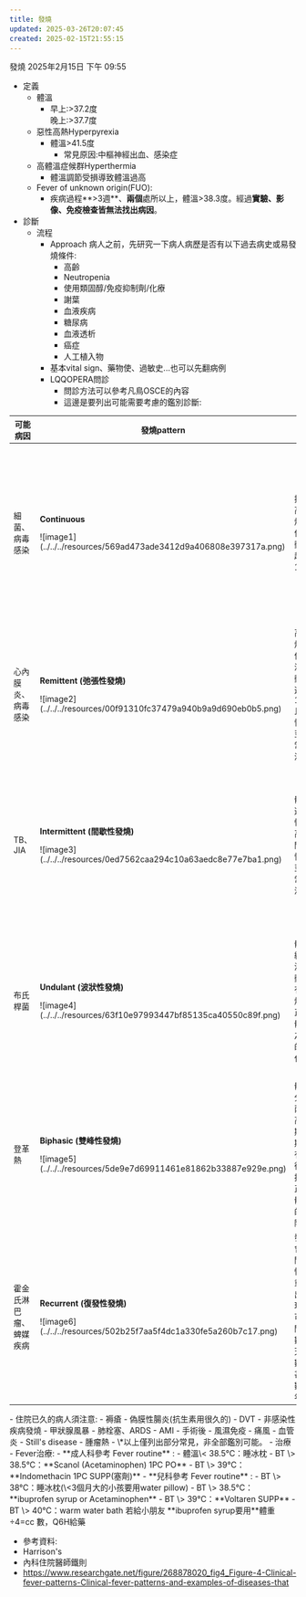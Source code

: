 ```yaml
---
title: 發燒
updated: 2025-03-26T20:07:45
created: 2025-02-15T21:55:15
---
```


發燒
2025年2月15日
下午 09:55
- 定義
  - 體溫
    - 早上:\>37.2度  
      晚上:\>37.7度
  - 惡性高熱Hyperpyrexia
    - 體溫\>41.5度
      - 常見原因:中樞神經出血、感染症
  - 高體溫症候群Hyperthermia
    - 體溫調節受損導致體溫過高
  - Fever of unknown origin(FUO):
    - 疾病過程**\>3週**、**兩個**處所以上，體溫\>38.3度。經過**實驗、影像、免疫檢查皆無法找出病因**。
- 診斷
  - 流程
    - Approach 病人之前，先研究一下病人病歷是否有以下過去病史或易發燒條件:
      - 高齡
      - Neutropenia
      - 使用類固醇/免疫抑制劑/化療
      - 謝葉
      - 血液疾病
      - 糖尿病
      - 血液透析
      - 癌症
      - 人工植入物
    - 基本vital sign、藥物使、過敏史...也可以先翻病例
    - LQQOPERA問診
      - 問診方法可以參考凡鳥OSCE的內容
      - 這邊是要列出可能需要考慮的鑑別診斷:
<table>
<colgroup>
<col style="width: 10%" />
<col style="width: 40%" />
<col style="width: 9%" />
<col style="width: 13%" />
<col style="width: 9%" />
<col style="width: 16%" />
</colgroup>
<thead>
<tr class="header">
<th>可能病因</th>
<th>發燒pattern</th>
<th>病程</th>
<th>問診內容</th>
<th>身體檢查</th>
<th>檢查安排/治療</th>
</tr>
</thead>
<tbody>
<tr class="odd">
<td>細菌、病毒感染</td>
<td><p><strong>Continuous</strong></p>
<p></p>
<p>![image1](../../../resources/569ad473ade3412d9a406808e397317a.png)</p>
<p></p></td>
<td>持續高燒，但波動不超過 1°C。</td>
<td><p>最近的症狀（咳嗽、喉嚨痛等），接觸史，疫苗接種情況。</p>
<p></p></td>
<td><p>全身檢查：呼吸音、咽喉檢查等。</p>
<p></p></td>
<td><p>血液檢查（CBC、CRP）、胸部X光。抗生素或抗病毒治療。</p>
<p></p></td>
</tr>
<tr class="even">
<td>心內膜炎、病毒感染</td>
<td><p><strong>Remittent (弛張性發燒)</strong></p>
<p></p>
<p>![image2](../../../resources/00f91310fc37479a940b9a9d690eb0b5.png)</p>
<p></p></td>
<td>高燒，但體溫波動超過 1°C 且不恢復至正常體溫。</td>
<td><p>發燒時間長短，出現症狀的頻率，心臟病史。</p>
<p></p></td>
<td><p>心臟檢查、聽診、皮膚檢查。</p>
<p></p></td>
<td><p>血液培養、心臟超音波。抗生素治療。</p>
<p></p></td>
</tr>
<tr class="odd">
<td>TB、JIA</td>
<td><p><strong>Intermittent (間歇性發燒)</strong></p>
<p></p>
<p>![image3](../../../resources/0ed7562caa294c10a63aedc8e77e7ba1.png)</p>
<p></p></td>
<td>體溫週期性升高，間隔恢復至正常體溫。</td>
<td><p>發燒週期，是否夜間發作，過去的感染或旅行史。</p>
<p></p></td>
<td><p>淋巴結檢查、肝脾檢查。</p>
<p></p></td>
<td><p>血液檢查、痰液檢查、X光或CT。抗生素或抗結核治療。</p>
<p></p></td>
</tr>
<tr class="even">
<td>布氏桿菌</td>
<td><p><strong>Undulant (波狀性發燒)</strong></p>
<p></p>
<p>![image4](../../../resources/63f10e97993447bf85135ca40550c89f.png)</p>
<p></p></td>
<td>體溫緩慢波動，有高燒與正常體溫之間的變化。</td>
<td><p>職業（如農場工作）、接觸動物或未消毒的乳製品。</p>
<p></p></td>
<td><p>關節檢查、肝脾檢查。</p>
<p></p></td>
<td><p>血清檢測（布魯氏菌抗體）。長期抗生素治療。</p>
<p></p></td>
</tr>
<tr class="odd">
<td>登革熱</td>
<td><p><strong>Biphasic (雙峰性發燒)</strong></p>
<p></p>
<p>![image5](../../../resources/5de9e7d69911461e81862b33887e929e.png)</p>
<p></p></td>
<td>體溫分為兩個高峰期，期間有恢復或接近正常體溫的間隔。</td>
<td><p>蚊蟲叮咬史、旅行史，症狀如關節痛、肌肉痛。</p>
<p></p></td>
<td><p>全身檢查，尤其是皮疹與淋巴結。</p>
<p></p></td>
<td><p>血液檢查、Dengue NS1抗原檢測。支持性療法。</p>
<p></p></td>
</tr>
<tr class="even">
<td>霍金氏淋巴瘤、蜱媒疾病</td>
<td><p><strong>Recurrent (復發性發燒)</strong></p>
<p></p>
<p>![image6](../../../resources/502b25f7aa5f4dc1a330fe5a260b7c17.png)</p>
<p></p></td>
<td>發燒會有間歇性地重複出現，可能間隔數天、數週甚至數年。</td>
<td><p>發燒發作的頻率、持續時間、動物或蟲咬接觸史。</p>
<p></p></td>
<td><p>淋巴結檢查、脾臟檢查。</p>
<p></p></td>
<td><p>血液培養、影像檢查（CT、PET）。抗生素或化療。</p>
<p></p></td>
</tr>
</tbody>
</table>
- 住院已久的病人須注意:
  - 褥瘡
  - 偽膜性腸炎(抗生素用很久的)
  - DVT
- 非感染性疾病發燒
  - 甲狀腺風暴
  - 肺栓塞、ARDS
  - AMI
  - 手術後
  - 風濕免疫
    - 痛風
    - 血管炎
    - Still's disease
  - 腫瘤熱
- \*以上僅列出部分常見，非全部鑑別可能。
- 治療
  - Fever治療:
    - **成人科參考 Fever routine** :
      - 體溫\< 38.5°C：睡冰枕
      - BT \> 38.5°C：**Scanol (Acetaminophen) 1PC PO**
      - BT \> 39°C：**Indomethacin 1PC SUPP(塞劑)**
    - **兒科參考 Fever routine** :
      - BT \> 38°C：睡冰枕(\<3個月大的小孩要用water pillow)
      - BT \> 38.5°C：**ibuprofen syrup or Acetaminophen**
      - BT \> 39°C：**Voltaren SUPP**
      - BT \> 40°C：warm water bath
若給小朋友 **ibuprofen syrup要用**體重÷4=cc 數，Q6H給藥

- 參考資料:
- Harrison's
- 內科住院醫師鐵則
- <https://www.researchgate.net/figure/268878020_fig4_Figure-4-Clinical-fever-patterns-Clinical-fever-patterns-and-examples-of-diseases-that>
